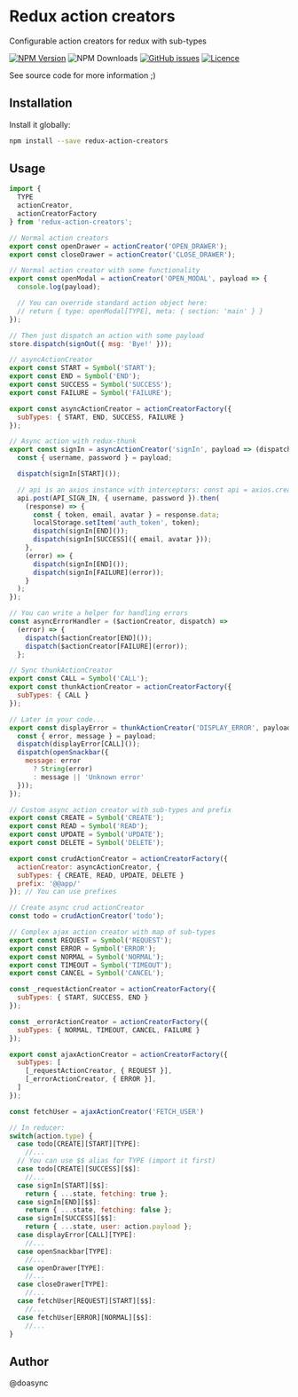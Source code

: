 # Redux action creators

Configurable action creators for redux with sub-types

[![NPM Version][npm-image]][npm-url] ![NPM Downloads][downloads-image] [![GitHub issues][issues-image]][issues-url] [![Licence][license-image]][license-url]

[npm-image]: https://img.shields.io/npm/v/redux-action-creators.svg
[npm-url]: https://www.npmjs.com/package/redux-action-creators
[downloads-image]: https://img.shields.io/npm/dw/redux-action-creators.svg
[deps-image]: https://david-dm.org/doasync/redux-action-creators.svg
[issues-image]: https://img.shields.io/github/issues/doasync/redux-action-creators.svg
[issues-url]: https://github.com/doasync/redux-action-creators/issues
[license-image]: https://img.shields.io/badge/license-MIT-blue.svg
[license-url]: https://raw.githubusercontent.com/doasync/redux-action-creators/master/LICENSE

See source code for more information ;)

## Installation

Install it globally:

```bash
npm install --save redux-action-creators
```

## Usage

```javascript
import {
  TYPE
  actionCreator,
  actionCreatorFactory
} from 'redux-action-creators';

// Normal action creators
export const openDrawer = actionCreator('OPEN_DRAWER');
export const closeDrawer = actionCreator('CLOSE_DRAWER');

// Normal action creator with some functionality
export const openModal = actionCreator('OPEN_MODAL', payload => {
  console.log(payload);

  // You can override standard action object here:
  // return { type: openModal[TYPE], meta: { section: 'main' } }
});

// Then just dispatch an action with some payload
store.dispatch(signOut({ msg: 'Bye!' }));

// asyncActionCreator
export const START = Symbol('START');
export const END = Symbol('END');
export const SUCCESS = Symbol('SUCCESS');
export const FAILURE = Symbol('FAILURE');

export const asyncActionCreator = actionCreatorFactory({
  subTypes: { START, END, SUCCESS, FAILURE }
});

// Async action with redux-thunk
export const signIn = asyncActionCreator('signIn', payload => (dispatch) => {
  const { username, password } = payload;

  dispatch(signIn[START]());

  // api is an axios instance with interceptors: const api = axios.create({ baseURL: apiRoot });
  api.post(API_SIGN_IN, { username, password }).then(
    (response) => {
      const { token, email, avatar } = response.data;
      localStorage.setItem('auth_token', token);
      dispatch(signIn[END]());
      dispatch(signIn[SUCCESS]({ email, avatar }));
    },
    (error) => {
      dispatch(signIn[END]());
      dispatch(signIn[FAILURE](error));
    }
  );
});

// You can write a helper for handling errors
const asyncErrorHandler = ($actionCreator, dispatch) =>
  (error) => {
    dispatch($actionCreator[END]());
    dispatch($actionCreator[FAILURE](error));
  };

// Sync thunkActionCreator
export const CALL = Symbol('CALL');
export const thunkActionCreator = actionCreatorFactory({
  subTypes: { CALL }
});

// Later in your code...
export const displayError = thunkActionCreator('DISPLAY_ERROR', payload => (dispatch) => {
  const { error, message } = payload;
  dispatch(displayError[CALL]());
  dispatch(openSnackbar({
    message: error
      ? String(error)
      : message || 'Unknown error'
  }));
});

// Custom async action creator with sub-types and prefix
export const CREATE = Symbol('CREATE');
export const READ = Symbol('READ');
export const UPDATE = Symbol('UPDATE');
export const DELETE = Symbol('DELETE');

export const crudActionCreator = actionCreatorFactory({
  actionCreator: asyncActionCreator, {
  subTypes: { CREATE, READ, UPDATE, DELETE }
  prefix: '@@app/'
}); // You can use prefixes

// Create async crud actionCreator
const todo = crudActionCreator('todo');

// Complex ajax action creator with map of sub-types
export const REQUEST = Symbol('REQUEST');
export const ERROR = Symbol('ERROR');
export const NORMAL = Symbol('NORMAL');
export const TIMEOUT = Symbol('TIMEOUT');
export const CANCEL = Symbol('CANCEL');

const _requestActionCreator = actionCreatorFactory({
  subTypes: { START, SUCCESS, END }
});

const _errorActionCreator = actionCreatorFactory({
  subTypes: { NORMAL, TIMEOUT, CANCEL, FAILURE }
});

export const ajaxActionCreator = actionCreatorFactory({
  subTypes: [
    [_requestActionCreator, { REQUEST }],
    [_errorActionCreator, { ERROR }],
  ]
});

const fetchUser = ajaxActionCreator('FETCH_USER')

// In reducer:
switch(action.type) {
  case todo[CREATE][START][TYPE]:
    //...
  // You can use $$ alias for TYPE (import it first)
  case todo[CREATE][SUCCESS][$$]:
    //...
  case signIn[START][$$]:
    return { ...state, fetching: true };
  case signIn[END][$$]:
    return { ...state, fetching: false };
  case signIn[SUCCESS][$$]:
    return { ...state, user: action.payload };
  case displayError[CALL][TYPE]:
    //...
  case openSnackbar[TYPE]:
    //...
  case openDrawer[TYPE]:
    //...
  case closeDrawer[TYPE]:
    //...
  case fetchUser[REQUEST][START][$$]:
    //...
  case fetchUser[ERROR][NORMAL][$$]:
    //...
}
```

## Author

@doasync
